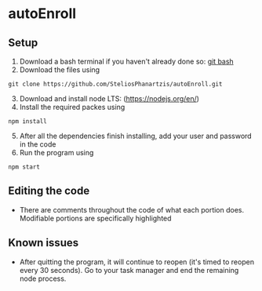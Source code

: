 # autoEnroll
## Setup
1. Download a bash terminal if you haven't already done so: [git bash](https://git-scm.com/downloads)
2. Download the files using
```
git clone https://github.com/SteliosPhanartzis/autoEnroll.git
```
3. Download and install node LTS: (https://nodejs.org/en/)
4. Install the required packes using
```
npm install
```
5. After all the dependencies finish installing, add your user and password in the code
6. Run the program using
```
npm start
```
## Editing the code
- There are comments throughout the code of what each portion does. Modifiable portions are specifically highlighted
## Known issues
- After quitting the program, it will continue to reopen (it's timed to reopen every 30 seconds). Go to your task manager and end the remaining node process.

